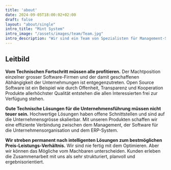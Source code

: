 ```yaml
---
title: 'about'
date: 2024-09-05T18:00:02+02:00
draft: false
layout: "about/single"
intro_title: "Mint System"
intro_image: "/assets/images/team/Team.jpg"
intro_description: "Wir sind ein Team von Spezialisten für Management-Software. Auf Basis von Führungserfahrung in der Industrie und Fachkenntnis im Software-Engineering kennen wir Lösungen die funktionieren. Mit Open Source Software implementieren wir Systeme in einem erstklassigen Preis-Leistungs-Verhältnis."
---
```


## Leitbild
**Vom Technischen Fortschritt müssen alle profitieren.** Der Machtposition einzelner grosser Software-Firmen und der damit geschaffenen Abhängigkeit der Unternehmungen ist entgegenzutreten. Open Source Software ist ein Beispiel wie durch Offenheit, Transparenz und Kooperation Produkte allerhöchster Qualität entstehen die allen Interessierten frei zur Verfügung stehen.

**Gute Technische Lösungen für die Unternehmensführung müssen nicht teuer sein.** Hochwertige Lösungen haben offene Schnittstellen und sind auf die Unternehmensgrösse skalierbar. Mit unseren Produkten schaffen wir eine effiziente Verbindung zwischen dem Management, der Software für die Unternehmensorganisation und dem ERP-System.

**Wir streben permanent nach intelligenten Lösungen zum bestmöglichen Preis-Leistungs-Verhältnis.** Wir sind nie fertig mit dem Optimieren. Aber wir können das Mögliche vom Machbaren unterscheiden. Kunden erleben die Zusammenarbeit mit uns als sehr strukturiert, planvoll und ergebnisorientiert. 

